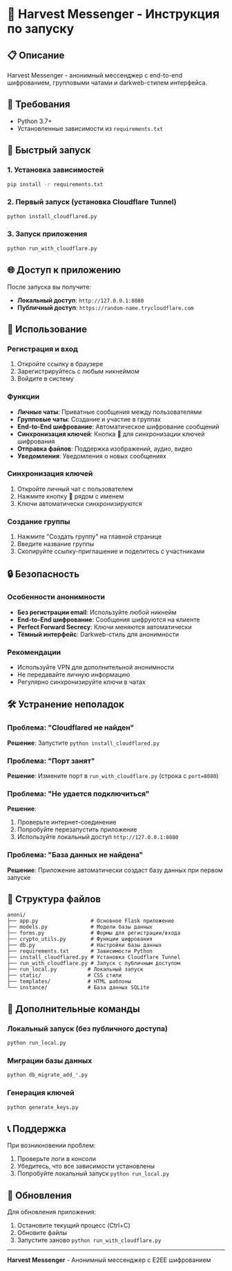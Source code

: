 # 🚀 Harvest Messenger - Инструкция по запуску

## 📋 Описание
Harvest Messenger - анонимный мессенджер с end-to-end шифрованием, групповыми чатами и darkweb-стилем интерфейса.

## 🔧 Требования
- Python 3.7+
- Установленные зависимости из `requirements.txt`

## 🚀 Быстрый запуск

### 1. Установка зависимостей
```bash
pip install -r requirements.txt
```

### 2. Первый запуск (установка Cloudflare Tunnel)
```bash
python install_cloudflared.py
```

### 3. Запуск приложения
```bash
python run_with_cloudflare.py
```

## 🌐 Доступ к приложению

После запуска вы получите:
- **Локальный доступ**: `http://127.0.0.1:8080`
- **Публичный доступ**: `https://random-name.trycloudflare.com`

## 📱 Использование

### Регистрация и вход
1. Откройте ссылку в браузере
2. Зарегистрируйтесь с любым никнеймом
3. Войдите в систему

### Функции
- **Личные чаты**: Приватные сообщения между пользователями
- **Групповые чаты**: Создание и участие в группах
- **End-to-End шифрование**: Автоматическое шифрование сообщений
- **Синхронизация ключей**: Кнопка 🔑 для синхронизации ключей шифрования
- **Отправка файлов**: Поддержка изображений, аудио, видео
- **Уведомления**: Уведомления о новых сообщениях

### Синхронизация ключей
1. Откройте личный чат с пользователем
2. Нажмите кнопку 🔑 рядом с именем
3. Ключи автоматически синхронизируются

### Создание группы
1. Нажмите "Создать группу" на главной странице
2. Введите название группы
3. Скопируйте ссылку-приглашение и поделитесь с участниками

## 🔒 Безопасность

### Особенности анонимности
- **Без регистрации email**: Используйте любой никнейм
- **End-to-End шифрование**: Сообщения шифруются на клиенте
- **Perfect Forward Secrecy**: Ключи меняются автоматически
- **Тёмный интерфейс**: Darkweb-стиль для анонимности

### Рекомендации
- Используйте VPN для дополнительной анонимности
- Не передавайте личную информацию
- Регулярно синхронизируйте ключи в чатах

## 🛠️ Устранение неполадок

### Проблема: "Cloudflared не найден"
**Решение**: Запустите `python install_cloudflared.py`

### Проблема: "Порт занят"
**Решение**: Измените порт в `run_with_cloudflare.py` (строка с `port=8080`)

### Проблема: "Не удается подключиться"
**Решение**: 
1. Проверьте интернет-соединение
2. Попробуйте перезапустить приложение
3. Используйте локальный доступ `http://127.0.0.1:8080`

### Проблема: "База данных не найдена"
**Решение**: Приложение автоматически создаст базу данных при первом запуске

## 📁 Структура файлов

```
anoni/
├── app.py                 # Основное Flask приложение
├── models.py              # Модели базы данных
├── forms.py               # Формы для регистрации/входа
├── crypto_utils.py        # Функции шифрования
├── db.py                  # Настройки базы данных
├── requirements.txt       # Зависимости Python
├── install_cloudflared.py # Установка Cloudflare Tunnel
├── run_with_cloudflare.py # Запуск с публичным доступом
├── run_local.py          # Локальный запуск
├── static/               # CSS стили
├── templates/            # HTML шаблоны
└── instance/             # База данных SQLite
```

## 🔧 Дополнительные команды

### Локальный запуск (без публичного доступа)
```bash
python run_local.py
```

### Миграции базы данных
```bash
python db_migrate_add_*.py
```

### Генерация ключей
```bash
python generate_keys.py
```

## 📞 Поддержка

При возникновении проблем:
1. Проверьте логи в консоли
2. Убедитесь, что все зависимости установлены
3. Попробуйте локальный запуск `python run_local.py`

## 🔄 Обновления

Для обновления приложения:
1. Остановите текущий процесс (Ctrl+C)
2. Обновите файлы
3. Запустите заново `python run_with_cloudflare.py`

---

**Harvest Messenger** - Анонимный мессенджер с E2EE шифрованием 